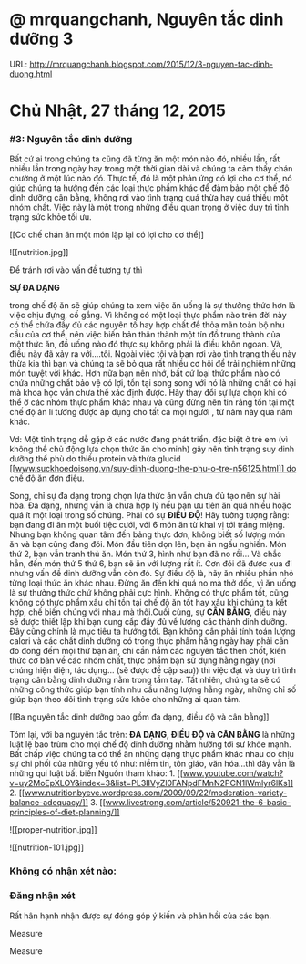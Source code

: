 # @ mrquangchanh, Nguyên tắc dinh dưỡng 3

URL: http://mrquangchanh.blogspot.com/2015/12/3-nguyen-tac-dinh-duong.html

# Chủ Nhật, 27 tháng 12, 2015

### #3: Nguyên tắc dinh dưỡng

Bất cứ ai trong chúng ta cũng đã từng ăn một món nào đó, nhiều lần, rất nhiều lần trong ngày hay trong một thời gian dài và chúng ta cảm thấy chán chường ở một lúc nào đó. Thực tế, đó là một phản ứng có lợi cho cơ thể, nó giúp chúng ta hướng đến các loại thực phẩm khác để đảm bảo một chế độ dinh dưỡng cân bằng, không rơi vào tình trạng quá thừa hay quá thiếu một nhóm chất. Việc này là một trong những điều quan trọng ở việc duy trì tình trạng sức khỏe tối ưu.

[[Cơ chế chán ăn một món lặp lại có lợi cho cơ thể]] 

![[nutrition.jpg]]

Để tránh rơi vào vấn đề tương tự thì

**SỰ ĐA DẠNG**

trong chế độ ăn sẽ giúp chúng ta xem việc ăn uống là sự thưởng thức hơn là việc chịu đựng, cố gắng. Vì không có một loại thực phẩm nào trên đời này có thể chứa đầy đủ các nguyên tố hay hợp chất để thỏa mãn toàn bộ nhu cầu của cơ thể, nên việc biến bản thân thành một tín đồ trung thành của một thức ăn, đồ uống nào đó thực sự không phải là điều khôn ngoan. Và, điều này đã xảy ra với....tôi. Ngoài việc tôi và bạn rơi vào tình trạng thiếu này thừa kia thì bạn và chúng ta sẽ bỏ qua rất nhiều cơ hôi để trải nghiệm những món tuyệt vời khác. Hơn nữa bạn nên nhớ, bất cứ loại thức phẩm nào có chứa những chất bảo vệ có lợi, tồn tại song song với nó là những chất có hại mà khoa học vẫn chưa thể xác định được. Hãy thay đổi sự lựa chọn khi có thể ở các nhóm thực phẩm khác nhau và cũng đừng nên tin rằng tồn tại một chế độ ăn lí tưởng được áp dụng cho tất cả mọi người , từ năm này qua năm khác.

Vd: Một tình trạng dễ gặp ở các nước đang phát triển, đặc biệt ở trẻ em (vì không thể chủ động lựa chọn thức ăn cho minh) gây nên tình trạng suy dinh dưỡng thể phù do thiều protein và thừa glucid [[www.suckhoedoisong.vn/suy-dinh-duong-the-phu-o-tre-n56125.html]] do chế độ ăn đơn điệu.

Song, chỉ sự đa dạng trong chọn lựa thức ăn vẫn chưa đủ tạo nên sự hài hòa. Đa dạng, nhưng vẫn là chưa hợp lý nếu bạn ưu tiên ăn quá nhiều hoặc quá ít một loại trong số chúng. Phải có sự **ĐIỀU ĐỘ**! Hãy tưởng tượng rằng: bạn đang đi ăn một buổi tiệc cưới, với 6 món ăn từ khai vị tới tráng miệng. Nhưng bạn không quan tâm đến bảng thực đơn, không biết số lượng món ăn và bạn cũng đang đói. Món đầu tiên dọn lên, bạn ăn ngấu nghiến. Món thứ 2, bạn vẫn tranh thủ ăn. Món thứ 3, hình như bạn đã no rồi... Và chắc hẳn, đến món thứ 5 thứ 6, bạn sẽ ăn với lượng rất ít. Cơn đói đã được xua đi nhưng vấn đề dinh dưỡng vẫn còn đó. Sự điều độ là, hãy ăn nhiều phần nhỏ từng loại thức ăn khác nhau. Đừng ăn đến khi quá no mà thở dốc, vì ăn uống là sự thưởng thức chứ không phải cực hình. Không có thực phẩm tốt, cũng không có thực phẩm xấu chỉ tồn tại chế độ ăn tốt hay xấu khi chúng ta kết hợp, chế biến chúng với nhau mà thôi.Cuối cùng, sự **CÂN BẰNG**, điều này sẽ được thiết lập khi bạn cung cấp đầy đủ về lượng các thành dinh dưỡng. Đây cũng chính là mục tiêu ta hướng tới. Bạn không cần phải tính toán lượng calori và các chất dinh dưỡng có trong thực phẩm hằng ngày hay phải cân đo đong đếm mọi thứ bạn ăn, chỉ cần nắm các nguyên tắc then chốt, kiến thức cơ bản về các nhóm chất, thực phẩm bạn sử dụng hằng ngày (nơi chúng hiện diện, tác dụng... (sẽ được đề cập sau)) thì việc đạt và duy trì tình trạng cân bằng dinh dưỡng nằm trong tầm tay. Tất nhiên, chúng ta sẽ có những công thức giúp bạn tính nhu cầu năng lượng hằng ngày, những chỉ số giúp bạn theo dõi tình trạng sức khỏe cho những ai quan tâm.

[[Ba nguyên tắc dinh dưỡng bao gồm đa dạng, điều độ và cân bằng]] 

Tóm lại, với ba nguyên tắc trên: **ĐA DẠNG, ĐIỀU ĐỘ và CÂN BẰNG** là những luật lệ bao trùm cho mọi chế độ dinh dưỡng nhằm hướng tới sư khỏe mạnh. Bất chấp việc chúng ta có thể ăn những dạng thực phẩm khác nhau do chịu sự chi phối của những yếu tố như: niềm tin, tôn giáo, văn hóa...thì đây vẫn là những qui luật bất biến.Nguồn tham khảo:
1. [[www.youtube.com/watch?v=uy2MoEpXLOY&index=3&list=PL3IIVyZl0FANpdFMnN2PCN1lWmlyr6lKs]]
2. [[www.nutritionbyeve.wordpress.com/2009/09/22/moderation-variety-balance-adequacy/]]
3. [[www.livestrong.com/article/520921-the-6-basic-principles-of-diet-planning/]]

![[proper-nutrition.jpg]]

![[nutrition-101.jpg]]

### Không có nhận xét nào:

### Đăng nhận xét

Rất hân hạnh nhận được sự đóng góp ý kiến và phản hồi của các bạn.

Measure

Measure